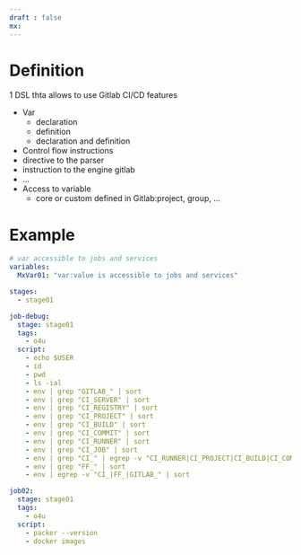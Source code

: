 ```yaml
---
draft : false
mx:
---
```



# Definition
1 DSL thta allows to use Gitlab CI/CD features
- Var 
  - declaration
  - definition
  - declaration and definition
- Control flow instructions
- directive to the parser
- instruction to the engine gitlab
- ...
- Access to variable
  - core or custom defined in Gitlab:project, group, ...

# Example

```yaml
# var accessible to jobs and services
variables:
  MxVar01: "var:value is accessible to jobs and services"

stages:
  - stage01

job-debug:
  stage: stage01
  tags:
    - o4u 
  script:
    - echo $USER
    - id
    - pwd
    - ls -ial
    - env | grep "GITLAB_" | sort
    - env | grep "CI_SERVER" | sort
    - env | grep "CI_REGISTRY" | sort
    - env | grep "CI_PROJECT" | sort
    - env | grep "CI_BUILD" | sort
    - env | grep "CI_COMMIT" | sort
    - env | grep "CI_RUNNER" | sort
    - env | grep "CI_JOB" | sort
    - env | grep "CI_" | egrep -v "CI_RUNNER|CI_PROJECT|CI_BUILD|CI_COMMIT|CI_JOB|CI_REGISTRY|CI_SERVER" | sort
    - env | grep "FF_" | sort
    - env | egrep -v "CI_|FF_|GITLAB_" | sort

job02:
  stage: stage01
  tags:
    - o4u 
  script:
    - packer --version
    - docker images

```
